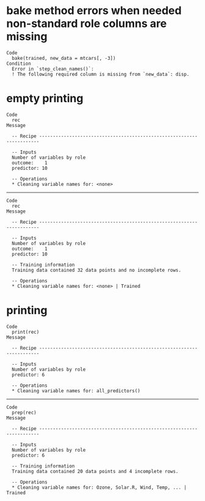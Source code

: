 # bake method errors when needed non-standard role columns are missing

    Code
      bake(trained, new_data = mtcars[, -3])
    Condition
      Error in `step_clean_names()`:
      ! The following required column is missing from `new_data`: disp.

# empty printing

    Code
      rec
    Message
      
      -- Recipe ----------------------------------------------------------------------
      
      -- Inputs 
      Number of variables by role
      outcome:    1
      predictor: 10
      
      -- Operations 
      * Cleaning variable names for: <none>

---

    Code
      rec
    Message
      
      -- Recipe ----------------------------------------------------------------------
      
      -- Inputs 
      Number of variables by role
      outcome:    1
      predictor: 10
      
      -- Training information 
      Training data contained 32 data points and no incomplete rows.
      
      -- Operations 
      * Cleaning variable names for: <none> | Trained

# printing

    Code
      print(rec)
    Message
      
      -- Recipe ----------------------------------------------------------------------
      
      -- Inputs 
      Number of variables by role
      predictor: 6
      
      -- Operations 
      * Cleaning variable names for: all_predictors()

---

    Code
      prep(rec)
    Message
      
      -- Recipe ----------------------------------------------------------------------
      
      -- Inputs 
      Number of variables by role
      predictor: 6
      
      -- Training information 
      Training data contained 20 data points and 4 incomplete rows.
      
      -- Operations 
      * Cleaning variable names for: Ozone, Solar.R, Wind, Temp, ... | Trained

